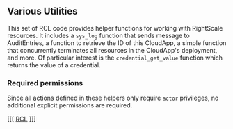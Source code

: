 ## Various Utilities

This set of RCL code provides helper functions for working with RightScale resources. It includes a `sys_log` function that sends message to AuditEntries, a function to retrieve the ID of this CloudApp, a simple function that concurrently terminates all resources in the CloudApp's deployment, and more. Of particular interest is the `credential_get_value` function which returns the value of a credential.

### Required permissions

Since all actions defined in these helpers only require `actor` privileges, no additional explicit permissions are required.

[[[
[RCL](sys.rcl.rb)
]]]
